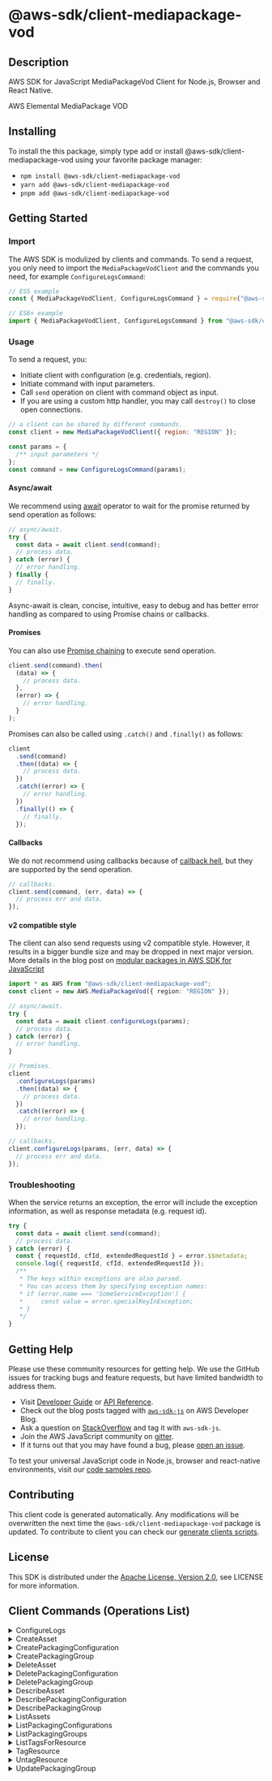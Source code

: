 <!-- generated file, do not edit directly -->

# @aws-sdk/client-mediapackage-vod

## Description

AWS SDK for JavaScript MediaPackageVod Client for Node.js, Browser and React Native.

AWS Elemental MediaPackage VOD

## Installing

To install the this package, simply type add or install @aws-sdk/client-mediapackage-vod
using your favorite package manager:

- `npm install @aws-sdk/client-mediapackage-vod`
- `yarn add @aws-sdk/client-mediapackage-vod`
- `pnpm add @aws-sdk/client-mediapackage-vod`

## Getting Started

### Import

The AWS SDK is modulized by clients and commands.
To send a request, you only need to import the `MediaPackageVodClient` and
the commands you need, for example `ConfigureLogsCommand`:

```js
// ES5 example
const { MediaPackageVodClient, ConfigureLogsCommand } = require("@aws-sdk/client-mediapackage-vod");
```

```ts
// ES6+ example
import { MediaPackageVodClient, ConfigureLogsCommand } from "@aws-sdk/client-mediapackage-vod";
```

### Usage

To send a request, you:

- Initiate client with configuration (e.g. credentials, region).
- Initiate command with input parameters.
- Call `send` operation on client with command object as input.
- If you are using a custom http handler, you may call `destroy()` to close open connections.

```js
// a client can be shared by different commands.
const client = new MediaPackageVodClient({ region: "REGION" });

const params = {
  /** input parameters */
};
const command = new ConfigureLogsCommand(params);
```

#### Async/await

We recommend using [await](https://developer.mozilla.org/en-US/docs/Web/JavaScript/Reference/Operators/await)
operator to wait for the promise returned by send operation as follows:

```js
// async/await.
try {
  const data = await client.send(command);
  // process data.
} catch (error) {
  // error handling.
} finally {
  // finally.
}
```

Async-await is clean, concise, intuitive, easy to debug and has better error handling
as compared to using Promise chains or callbacks.

#### Promises

You can also use [Promise chaining](https://developer.mozilla.org/en-US/docs/Web/JavaScript/Guide/Using_promises#chaining)
to execute send operation.

```js
client.send(command).then(
  (data) => {
    // process data.
  },
  (error) => {
    // error handling.
  }
);
```

Promises can also be called using `.catch()` and `.finally()` as follows:

```js
client
  .send(command)
  .then((data) => {
    // process data.
  })
  .catch((error) => {
    // error handling.
  })
  .finally(() => {
    // finally.
  });
```

#### Callbacks

We do not recommend using callbacks because of [callback hell](http://callbackhell.com/),
but they are supported by the send operation.

```js
// callbacks.
client.send(command, (err, data) => {
  // process err and data.
});
```

#### v2 compatible style

The client can also send requests using v2 compatible style.
However, it results in a bigger bundle size and may be dropped in next major version. More details in the blog post
on [modular packages in AWS SDK for JavaScript](https://aws.amazon.com/blogs/developer/modular-packages-in-aws-sdk-for-javascript/)

```ts
import * as AWS from "@aws-sdk/client-mediapackage-vod";
const client = new AWS.MediaPackageVod({ region: "REGION" });

// async/await.
try {
  const data = await client.configureLogs(params);
  // process data.
} catch (error) {
  // error handling.
}

// Promises.
client
  .configureLogs(params)
  .then((data) => {
    // process data.
  })
  .catch((error) => {
    // error handling.
  });

// callbacks.
client.configureLogs(params, (err, data) => {
  // process err and data.
});
```

### Troubleshooting

When the service returns an exception, the error will include the exception information,
as well as response metadata (e.g. request id).

```js
try {
  const data = await client.send(command);
  // process data.
} catch (error) {
  const { requestId, cfId, extendedRequestId } = error.$$metadata;
  console.log({ requestId, cfId, extendedRequestId });
  /**
   * The keys within exceptions are also parsed.
   * You can access them by specifying exception names:
   * if (error.name === 'SomeServiceException') {
   *     const value = error.specialKeyInException;
   * }
   */
}
```

## Getting Help

Please use these community resources for getting help.
We use the GitHub issues for tracking bugs and feature requests, but have limited bandwidth to address them.

- Visit [Developer Guide](https://docs.aws.amazon.com/sdk-for-javascript/v3/developer-guide/welcome.html)
  or [API Reference](https://docs.aws.amazon.com/AWSJavaScriptSDK/v3/latest/index.html).
- Check out the blog posts tagged with [`aws-sdk-js`](https://aws.amazon.com/blogs/developer/tag/aws-sdk-js/)
  on AWS Developer Blog.
- Ask a question on [StackOverflow](https://stackoverflow.com/questions/tagged/aws-sdk-js) and tag it with `aws-sdk-js`.
- Join the AWS JavaScript community on [gitter](https://gitter.im/aws/aws-sdk-js-v3).
- If it turns out that you may have found a bug, please [open an issue](https://github.com/aws/aws-sdk-js-v3/issues/new/choose).

To test your universal JavaScript code in Node.js, browser and react-native environments,
visit our [code samples repo](https://github.com/aws-samples/aws-sdk-js-tests).

## Contributing

This client code is generated automatically. Any modifications will be overwritten the next time the `@aws-sdk/client-mediapackage-vod` package is updated.
To contribute to client you can check our [generate clients scripts](https://github.com/aws/aws-sdk-js-v3/tree/main/scripts/generate-clients).

## License

This SDK is distributed under the
[Apache License, Version 2.0](http://www.apache.org/licenses/LICENSE-2.0),
see LICENSE for more information.

## Client Commands (Operations List)

<details>
<summary>
ConfigureLogs
</summary>

[Command API Reference](https://docs.aws.amazon.com/AWSJavaScriptSDK/v3/latest/clients/client-mediapackage-vod/classes/configurelogscommand.html) / [Input](https://docs.aws.amazon.com/AWSJavaScriptSDK/v3/latest/clients/client-mediapackage-vod/interfaces/configurelogscommandinput.html) / [Output](https://docs.aws.amazon.com/AWSJavaScriptSDK/v3/latest/clients/client-mediapackage-vod/interfaces/configurelogscommandoutput.html)

</details>
<details>
<summary>
CreateAsset
</summary>

[Command API Reference](https://docs.aws.amazon.com/AWSJavaScriptSDK/v3/latest/clients/client-mediapackage-vod/classes/createassetcommand.html) / [Input](https://docs.aws.amazon.com/AWSJavaScriptSDK/v3/latest/clients/client-mediapackage-vod/interfaces/createassetcommandinput.html) / [Output](https://docs.aws.amazon.com/AWSJavaScriptSDK/v3/latest/clients/client-mediapackage-vod/interfaces/createassetcommandoutput.html)

</details>
<details>
<summary>
CreatePackagingConfiguration
</summary>

[Command API Reference](https://docs.aws.amazon.com/AWSJavaScriptSDK/v3/latest/clients/client-mediapackage-vod/classes/createpackagingconfigurationcommand.html) / [Input](https://docs.aws.amazon.com/AWSJavaScriptSDK/v3/latest/clients/client-mediapackage-vod/interfaces/createpackagingconfigurationcommandinput.html) / [Output](https://docs.aws.amazon.com/AWSJavaScriptSDK/v3/latest/clients/client-mediapackage-vod/interfaces/createpackagingconfigurationcommandoutput.html)

</details>
<details>
<summary>
CreatePackagingGroup
</summary>

[Command API Reference](https://docs.aws.amazon.com/AWSJavaScriptSDK/v3/latest/clients/client-mediapackage-vod/classes/createpackaginggroupcommand.html) / [Input](https://docs.aws.amazon.com/AWSJavaScriptSDK/v3/latest/clients/client-mediapackage-vod/interfaces/createpackaginggroupcommandinput.html) / [Output](https://docs.aws.amazon.com/AWSJavaScriptSDK/v3/latest/clients/client-mediapackage-vod/interfaces/createpackaginggroupcommandoutput.html)

</details>
<details>
<summary>
DeleteAsset
</summary>

[Command API Reference](https://docs.aws.amazon.com/AWSJavaScriptSDK/v3/latest/clients/client-mediapackage-vod/classes/deleteassetcommand.html) / [Input](https://docs.aws.amazon.com/AWSJavaScriptSDK/v3/latest/clients/client-mediapackage-vod/interfaces/deleteassetcommandinput.html) / [Output](https://docs.aws.amazon.com/AWSJavaScriptSDK/v3/latest/clients/client-mediapackage-vod/interfaces/deleteassetcommandoutput.html)

</details>
<details>
<summary>
DeletePackagingConfiguration
</summary>

[Command API Reference](https://docs.aws.amazon.com/AWSJavaScriptSDK/v3/latest/clients/client-mediapackage-vod/classes/deletepackagingconfigurationcommand.html) / [Input](https://docs.aws.amazon.com/AWSJavaScriptSDK/v3/latest/clients/client-mediapackage-vod/interfaces/deletepackagingconfigurationcommandinput.html) / [Output](https://docs.aws.amazon.com/AWSJavaScriptSDK/v3/latest/clients/client-mediapackage-vod/interfaces/deletepackagingconfigurationcommandoutput.html)

</details>
<details>
<summary>
DeletePackagingGroup
</summary>

[Command API Reference](https://docs.aws.amazon.com/AWSJavaScriptSDK/v3/latest/clients/client-mediapackage-vod/classes/deletepackaginggroupcommand.html) / [Input](https://docs.aws.amazon.com/AWSJavaScriptSDK/v3/latest/clients/client-mediapackage-vod/interfaces/deletepackaginggroupcommandinput.html) / [Output](https://docs.aws.amazon.com/AWSJavaScriptSDK/v3/latest/clients/client-mediapackage-vod/interfaces/deletepackaginggroupcommandoutput.html)

</details>
<details>
<summary>
DescribeAsset
</summary>

[Command API Reference](https://docs.aws.amazon.com/AWSJavaScriptSDK/v3/latest/clients/client-mediapackage-vod/classes/describeassetcommand.html) / [Input](https://docs.aws.amazon.com/AWSJavaScriptSDK/v3/latest/clients/client-mediapackage-vod/interfaces/describeassetcommandinput.html) / [Output](https://docs.aws.amazon.com/AWSJavaScriptSDK/v3/latest/clients/client-mediapackage-vod/interfaces/describeassetcommandoutput.html)

</details>
<details>
<summary>
DescribePackagingConfiguration
</summary>

[Command API Reference](https://docs.aws.amazon.com/AWSJavaScriptSDK/v3/latest/clients/client-mediapackage-vod/classes/describepackagingconfigurationcommand.html) / [Input](https://docs.aws.amazon.com/AWSJavaScriptSDK/v3/latest/clients/client-mediapackage-vod/interfaces/describepackagingconfigurationcommandinput.html) / [Output](https://docs.aws.amazon.com/AWSJavaScriptSDK/v3/latest/clients/client-mediapackage-vod/interfaces/describepackagingconfigurationcommandoutput.html)

</details>
<details>
<summary>
DescribePackagingGroup
</summary>

[Command API Reference](https://docs.aws.amazon.com/AWSJavaScriptSDK/v3/latest/clients/client-mediapackage-vod/classes/describepackaginggroupcommand.html) / [Input](https://docs.aws.amazon.com/AWSJavaScriptSDK/v3/latest/clients/client-mediapackage-vod/interfaces/describepackaginggroupcommandinput.html) / [Output](https://docs.aws.amazon.com/AWSJavaScriptSDK/v3/latest/clients/client-mediapackage-vod/interfaces/describepackaginggroupcommandoutput.html)

</details>
<details>
<summary>
ListAssets
</summary>

[Command API Reference](https://docs.aws.amazon.com/AWSJavaScriptSDK/v3/latest/clients/client-mediapackage-vod/classes/listassetscommand.html) / [Input](https://docs.aws.amazon.com/AWSJavaScriptSDK/v3/latest/clients/client-mediapackage-vod/interfaces/listassetscommandinput.html) / [Output](https://docs.aws.amazon.com/AWSJavaScriptSDK/v3/latest/clients/client-mediapackage-vod/interfaces/listassetscommandoutput.html)

</details>
<details>
<summary>
ListPackagingConfigurations
</summary>

[Command API Reference](https://docs.aws.amazon.com/AWSJavaScriptSDK/v3/latest/clients/client-mediapackage-vod/classes/listpackagingconfigurationscommand.html) / [Input](https://docs.aws.amazon.com/AWSJavaScriptSDK/v3/latest/clients/client-mediapackage-vod/interfaces/listpackagingconfigurationscommandinput.html) / [Output](https://docs.aws.amazon.com/AWSJavaScriptSDK/v3/latest/clients/client-mediapackage-vod/interfaces/listpackagingconfigurationscommandoutput.html)

</details>
<details>
<summary>
ListPackagingGroups
</summary>

[Command API Reference](https://docs.aws.amazon.com/AWSJavaScriptSDK/v3/latest/clients/client-mediapackage-vod/classes/listpackaginggroupscommand.html) / [Input](https://docs.aws.amazon.com/AWSJavaScriptSDK/v3/latest/clients/client-mediapackage-vod/interfaces/listpackaginggroupscommandinput.html) / [Output](https://docs.aws.amazon.com/AWSJavaScriptSDK/v3/latest/clients/client-mediapackage-vod/interfaces/listpackaginggroupscommandoutput.html)

</details>
<details>
<summary>
ListTagsForResource
</summary>

[Command API Reference](https://docs.aws.amazon.com/AWSJavaScriptSDK/v3/latest/clients/client-mediapackage-vod/classes/listtagsforresourcecommand.html) / [Input](https://docs.aws.amazon.com/AWSJavaScriptSDK/v3/latest/clients/client-mediapackage-vod/interfaces/listtagsforresourcecommandinput.html) / [Output](https://docs.aws.amazon.com/AWSJavaScriptSDK/v3/latest/clients/client-mediapackage-vod/interfaces/listtagsforresourcecommandoutput.html)

</details>
<details>
<summary>
TagResource
</summary>

[Command API Reference](https://docs.aws.amazon.com/AWSJavaScriptSDK/v3/latest/clients/client-mediapackage-vod/classes/tagresourcecommand.html) / [Input](https://docs.aws.amazon.com/AWSJavaScriptSDK/v3/latest/clients/client-mediapackage-vod/interfaces/tagresourcecommandinput.html) / [Output](https://docs.aws.amazon.com/AWSJavaScriptSDK/v3/latest/clients/client-mediapackage-vod/interfaces/tagresourcecommandoutput.html)

</details>
<details>
<summary>
UntagResource
</summary>

[Command API Reference](https://docs.aws.amazon.com/AWSJavaScriptSDK/v3/latest/clients/client-mediapackage-vod/classes/untagresourcecommand.html) / [Input](https://docs.aws.amazon.com/AWSJavaScriptSDK/v3/latest/clients/client-mediapackage-vod/interfaces/untagresourcecommandinput.html) / [Output](https://docs.aws.amazon.com/AWSJavaScriptSDK/v3/latest/clients/client-mediapackage-vod/interfaces/untagresourcecommandoutput.html)

</details>
<details>
<summary>
UpdatePackagingGroup
</summary>

[Command API Reference](https://docs.aws.amazon.com/AWSJavaScriptSDK/v3/latest/clients/client-mediapackage-vod/classes/updatepackaginggroupcommand.html) / [Input](https://docs.aws.amazon.com/AWSJavaScriptSDK/v3/latest/clients/client-mediapackage-vod/interfaces/updatepackaginggroupcommandinput.html) / [Output](https://docs.aws.amazon.com/AWSJavaScriptSDK/v3/latest/clients/client-mediapackage-vod/interfaces/updatepackaginggroupcommandoutput.html)

</details>
